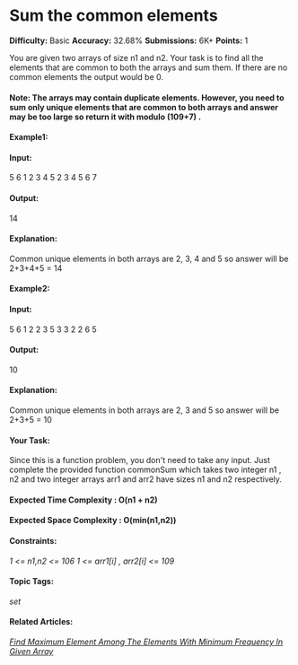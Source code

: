# Sum the common elements

**Difficulty:** Basic   **Accuracy:** 32.68%    **Submissions:** 6K+    **Points:** 1

You are given two arrays of size n1 and n2. Your task is to find all the elements that are common to both the arrays and sum them. If there are no common elements the output would be 0.

#### Note: The arrays may contain duplicate elements. However, you need to sum only unique elements that are common to both arrays and answer may be too large so return it with modulo (109+7) .


#### Example1:

#### Input:
5 6
1 2 3 4 5
2 3 4 5 6 7

#### Output: 
14

#### Explanation: 
Common unique elements in both arrays are 2, 3, 4 and 5 so answer will be 2+3+4+5 = 14

#### Example2:

#### Input:
5 6
1 2 2 3 5
3 3 2 2 6 5

#### Output: 
10

#### Explanation: 
Common unique elements in both arrays are 2, 3 and 5 so answer will be 2+3+5 = 10

#### Your Task:
Since this is a function problem, you don't need to take any input. Just complete the provided function commonSum which takes two integer n1 , n2 and two integer arrays arr1 and arr2 have sizes n1 and n2 respectively.

#### Expected Time Complexity : O(n1 + n2)

#### Expected Space Complexity : O(min(n1,n2))

#### Constraints:
*1 <= n1,n2 <= 106*
*1 <= arr1[i] , arr2[i] <= 109*

 

#### Topic Tags:
*set*

#### Related Articles:
[*Find Maximum Element Among The Elements With Minimum Frequency In Given Array*](https://www.geeksforgeeks.org/find-maximum-element-among-the-elements-with-minimum-frequency-in-given-array/)